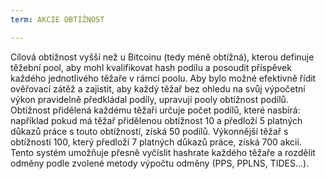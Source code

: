 ```yaml
---
term: AKCIE OBTÍŽNOST

---
```

Cílová obtížnost vyšší než u Bitcoinu (tedy méně obtížná), kterou definuje těžební pool, aby mohl kvalifikovat hash podílu a posoudit příspěvek každého jednotlivého těžaře v rámci poolu. Aby bylo možné efektivně řídit ověřovací zátěž a zajistit, aby každý těžař bez ohledu na svůj výpočetní výkon pravidelně předkládal podíly, upravují pooly obtížnost podílů. Obtížnost přidělená každému těžaři určuje počet podílů, které nasbírá: například pokud má těžař přidělenou obtížnost 10 a předloží 5 platných důkazů práce s touto obtížností, získá 50 podílů. Výkonnější těžař s obtížností 100, který předloží 7 platných důkazů práce, získá 700 akcií. Tento systém umožňuje přesně vyčíslit hashrate každého těžaře a rozdělit odměny podle zvolené metody výpočtu odměny (PPS, PPLNS, TIDES...).